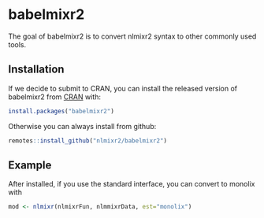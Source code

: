 
# babelmixr2

<!-- badges: start -->
<!-- badges: end -->

The goal of babelmixr2 is to convert nlmixr2 syntax to other commonly
used tools.

## Installation

If we decide to submit to CRAN, you can install the released version of
babelmixr2 from [CRAN](https://CRAN.R-project.org) with:

``` r
install.packages("babelmixr2")
```

Otherwise you can always install from github:

```r
remotes::install_github("nlmixr2/babelmixr2")
```

## Example

After installed, if you use the standard interface, you can convert to monolix with

```r
mod <- nlmixr(nlmixrFun, nlmmixrData, est="monolix")
```

